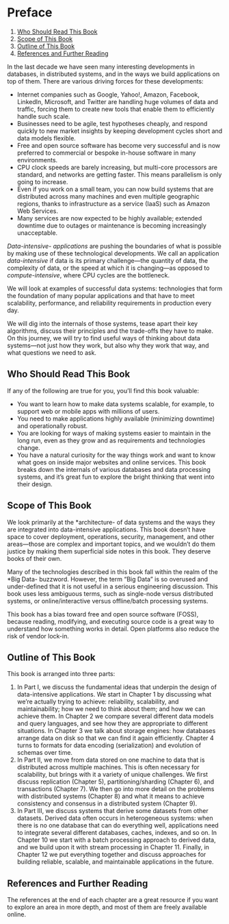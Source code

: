 # Preface

1. [Who Should Read This Book](#who-should-read-this-book)
2. [Scope of This Book](#scope-of-this-book)
3. [Outline of This Book](#outline-of-this-book)
4. [References and Further Reading](#references-and-further-reading)

In the last decade we have seen many interesting developments in databases, in distributed systems, and in the ways we build applications on top of them. There are various driving forces for these developments:

- Internet companies such as Google, Yahoo!, Amazon, Facebook, LinkedIn, Microsoft, and Twitter are handling huge volumes of data and traffic, forcing them to create new tools that enable them to efficiently handle such scale.
- Businesses need to be agile, test hypotheses cheaply, and respond quickly to new market insights by keeping development cycles short and data models flexible.
- Free and open source software has become very successful and is now preferred to commercial or bespoke in-house software in many environments.
- CPU clock speeds are barely increasing, but multi-core processors are standard, and networks are getting faster. This means parallelism is only going to increase.
- Even if you work on a small team, you can now build systems that are distributed across many machines and even multiple geographic regions, thanks to infrastructure as a service (IaaS) such as Amazon Web Services.
- Many services are now expected to be highly available; extended downtime due to outages or maintenance is becoming increasingly unacceptable.

*Data-intensive- applications* are pushing the boundaries of what is possible by making use of these technological developments. We call an application *data-intensive* if data is its primary challenge—the quantity of data, the complexity of data, or the speed at which it is changing—as opposed to *compute-intensive*, where CPU cycles are the bottleneck.

We will look at examples of successful data systems: technologies that form the foundation of many popular applications and that have to meet scalability, performance, and reliability requirements in production every day.

We will dig into the internals of those systems, tease apart their key algorithms, discuss their principles and the trade-offs they have to make. On this journey, we will try
to find useful ways of thinking about data systems—not just how they work, but also why they work that way, and what questions we need to ask.

## Who Should Read This Book

If any of the following are true for you, you’ll find this book valuable:

- You want to learn how to make data systems scalable, for example, to support web or mobile apps with millions of users.
- You need to make applications highly available (minimizing downtime) and operationally robust.
- You are looking for ways of making systems easier to maintain in the long run, even as they grow and as requirements and technologies change.
- You have a natural curiosity for the way things work and want to know what goes on inside major websites and online services. This book breaks down the internals of various databases and data processing systems, and it’s great fun to explore the bright thinking that went into their design.

## Scope of This Book

We look primarily at the *architecture- of data systems and the ways they are integrated into data-intensive applications. This book doesn’t have space to cover deployment, operations, security, management, and other areas—those are complex and important topics, and we wouldn’t do them justice by making them superficial side notes in
this book. They deserve books of their own.

Many of the technologies described in this book fall within the realm of the *Big Data- buzzword. However, the term “Big Data” is so overused and under-defined that it is not useful in a serious engineering discussion. This book uses less ambiguous terms, such as single-node versus distributed systems, or online/interactive versus offline/batch processing systems.

This book has a bias toward free and open source software (FOSS), because reading, modifying, and executing source code is a great way to understand how something works in detail. Open platforms also reduce the risk of vendor lock-in.

## Outline of This Book

This book is arranged into three parts:

1. In Part I, we discuss the fundamental ideas that underpin the design of data-intensive applications. We start in Chapter 1 by discussing what we’re actually trying to achieve: reliability, scalability, and maintainability; how we need to think about them; and how we can achieve them. In Chapter 2 we compare several different data models and query languages, and see how they are appropriate to different situations. In Chapter 3 we talk about storage engines: how databases arrange data on disk so that we can find it again efficiently. Chapter 4 turns to formats for data encoding (serialization) and evolution of schemas over time.
2. In Part II, we move from data stored on one machine to data that is distributed across multiple machines. This is often necessary for scalability, but brings with it a variety of unique challenges. We first discuss replication (Chapter 5), partitioning/sharding (Chapter 6), and transactions (Chapter 7). We then go into more detail on the problems with distributed systems (Chapter 8) and what it means to achieve consistency and consensus in a distributed system (Chapter 9).
3. In Part III, we discuss systems that derive some datasets from other datasets. Derived data often occurs in heterogeneous systems: when there is no one database that can do everything well, applications need to integrate several different databases, caches, indexes, and so on. In Chapter 10 we start with a batch processing approach to derived data, and we build upon it with stream processing in Chapter 11. Finally, in Chapter 12 we put everything together and discuss approaches for building reliable, scalable, and maintainable applications in the future.

## References and Further Reading

The references at the end of each chapter are a great resource if you want to explore an area in more depth, and most of them are freely available online.
